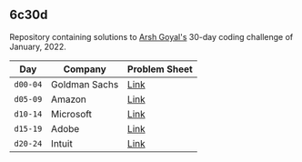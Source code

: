 ## 6c30d
Repository containing solutions to [Arsh Goyal's](https://www.linkedin.com/in/arshgoyal/) 30-day coding challenge of January, 2022.

| Day | Company | Problem Sheet |
| ------- | ----------- | -------- |
| `d00-04` | Goldman Sachs | [Link](https://docs.google.com/document/u/1/d/e/2PACX-1vRgrSl5zCl8P92F0qNuJyDF9v8aqfNd1UB9fQWTb-_aohzhPbZ0GOVbXvfnGHgzbWWdkf9gr7ZgM0lj/pub) |
| `d05-09` | Amazon | [Link](https://docs.google.com/document/d/1KH9GVaUCET-y5SL5sg6DAnon9XwRRW-sPiyJ2p7FRLs/edit#) |
| `d10-14` | Microsoft | [Link](https://docs.google.com/document/d/1sSyOTeZBVJExf0oytLVGk6Z34h1usFm4QRkr1Wb5ouk/edit) |
| `d15-19` | Adobe | [Link](https://docs.google.com/document/d/1cEAe63fC3YMJRwKmCoVOIXFUaFv5LqNXedxaGpaqd6U/edit#) |
| `d20-24` | Intuit | [Link](https://docs.google.com/document/d/18oi6OlvcL3wYn20Jb9crW7NO4cGkL6vUfTvplNDGkTw/edit) |